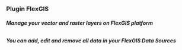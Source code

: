 <h3>Plugin FlexGIS </h3>

<h5>Manage your vector and raster layers on FlexGIS platform<br/><br />

You can add, edit and remove all data in your FlexGIS Data Sources</h5>
